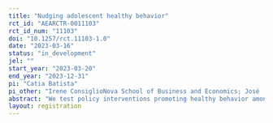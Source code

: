 ```yaml
---
title: "Nudging adolescent healthy behavior"
rct_id: "AEARCTR-0011103"
rct_id_num: "11103"
doi: "10.1257/rct.11103-1.0"
date: "2023-03-16"
status: "in_development"
jel: ""
start_year: "2023-03-20"
end_year: "2023-12-31"
pi: "Catia Batista"
pi_other: "Irene ConsiglioNova School of Business and Economics; José  TavaresNova School of Business and Economics"
abstract: "We test policy interventions promoting healthy behavior among 9th grade adolescents from educationally disadvantaged backgrounds. In the context of a college campus visit, participants will be randomly assigned to one of nine treatment groups providing different nudges to promote healthy behavior. The study aims at assessing the relative effectiveness of these interventions in changing participants healthy behavior choices."
layout: registration
---
```


